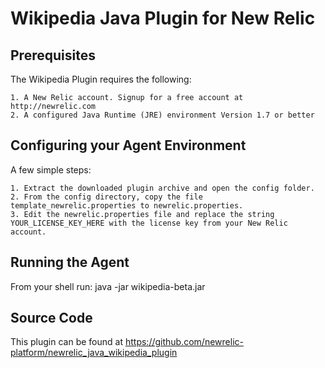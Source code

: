 Wikipedia Java Plugin for New Relic
========================================

Prerequisites
-------------

The Wikipedia Plugin requires the following:

	1. A New Relic account. Signup for a free account at http://newrelic.com
	2. A configured Java Runtime (JRE) environment Version 1.7 or better
	
Configuring your Agent Environment
----------------------------------

A few simple steps:
	
	1. Extract the downloaded plugin archive and open the config folder.
	2. From the config directory, copy the file template_newrelic.properties to newrelic.properties.
	3. Edit the newrelic.properties file and replace the string YOUR_LICENSE_KEY_HERE with the license key from your New Relic account.

Running the Agent
-----------------

From your shell run: java -jar wikipedia-beta.jar

Source Code
-----------

This plugin can be found at https://github.com/newrelic-platform/newrelic_java_wikipedia_plugin